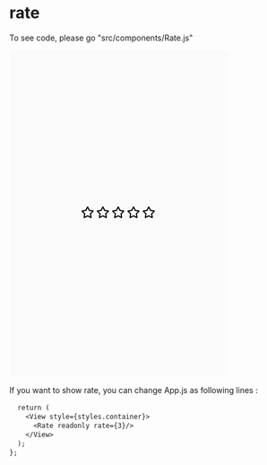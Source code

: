 # rate

To see code, please go "src/components/Rate.js"

![](./src/img/rate.gif)

If you want to show rate, you can change App.js as following lines :


```const App: () => React$Node = () => {
  return (
    <View style={styles.container}>
      <Rate readonly rate={3}/>
    </View>
  );
};

